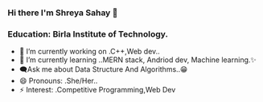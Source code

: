 ### Hi there I'm Shreya Sahay 👋
### Education: Birla Institute of Technology.


- 🔭 I’m currently working on .C++,Web dev..
- 🌱 I’m currently learning ..MERN stack, Andriod dev, Machine learning.✨
- 🗨️Ask me about Data Structure And Algorithms..😁
- 😄 Pronouns: .She/Her..
- ⚡ Interest: .Competitive Programming,Web Dev
